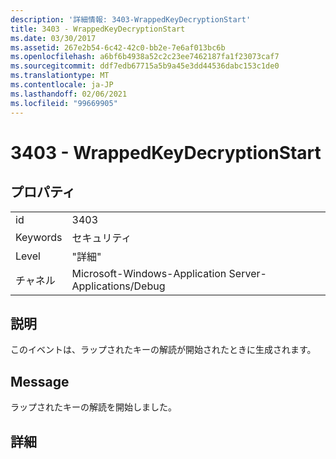 ```yaml
---
description: '詳細情報: 3403-WrappedKeyDecryptionStart'
title: 3403 - WrappedKeyDecryptionStart
ms.date: 03/30/2017
ms.assetid: 267e2b54-6c42-42c0-bb2e-7e6af013bc6b
ms.openlocfilehash: a6bf6b4938a52c2c23ee7462187fa1f23073caf7
ms.sourcegitcommit: ddf7edb67715a5b9a45e3dd44536dabc153c1de0
ms.translationtype: MT
ms.contentlocale: ja-JP
ms.lasthandoff: 02/06/2021
ms.locfileid: "99669905"
---
```

# <a name="3403---wrappedkeydecryptionstart"></a>3403 - WrappedKeyDecryptionStart

## <a name="properties"></a>プロパティ  
  
|||  
|-|-|  
|id|3403|  
|Keywords|セキュリティ|  
|Level|"詳細"|  
|チャネル|Microsoft-Windows-Application Server-Applications/Debug|  
  
## <a name="description"></a>説明  

 このイベントは、ラップされたキーの解読が開始されたときに生成されます。  
  
## <a name="message"></a>Message  

 ラップされたキーの解読を開始しました。  
  
## <a name="details"></a>詳細
